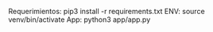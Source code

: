 Requerimientos: pip3 install -r requirements.txt
ENV: source venv/bin/activate
App: python3 app/app.py
